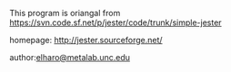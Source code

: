 This program is oriangal from https://svn.code.sf.net/p/jester/code/trunk/simple-jester

homepage: http://jester.sourceforge.net/

author:elharo@metalab.unc.edu
